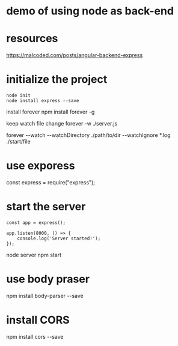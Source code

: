 # demo of using node as back-end

# resources
https://malcoded.com/posts/angular-backend-express

# initialize the project
```
node init
node install express --save
```

install forever
npm install forever -g

keep watch file change
forever -w ./server.js

forever --watch --watchDirectory ./path/to/dir --watchIgnore *.log ./start/file


# use exporess
const express = require("express");

# start the server

```
const app = express();

app.listen(8000, () => {
    console.log('Server started!');
});
```

node server
npm start

# use body praser

npm install body-parser --save

# install CORS

npm install cors --save